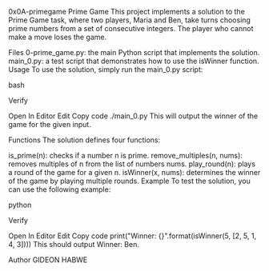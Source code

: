 0x0A-primegame
Prime Game
This project implements a solution to the Prime Game task, where two players, Maria and Ben, take turns choosing prime numbers from a set of consecutive integers. The player who cannot make a move loses the game.

Files
0-prime_game.py: the main Python script that implements the solution.
main_0.py: a test script that demonstrates how to use the isWinner function.
Usage
To use the solution, simply run the main_0.py script:

bash

Verify

Open In Editor
Edit
Copy code
./main_0.py
This will output the winner of the game for the given input.

Functions
The solution defines four functions:

is_prime(n): checks if a number n is prime.
remove_multiples(n, nums): removes multiples of n from the list of numbers nums.
play_round(n): plays a round of the game for a given n.
isWinner(x, nums): determines the winner of the game by playing multiple rounds.
Example
To test the solution, you can use the following example:

python

Verify

Open In Editor
Edit
Copy code
print("Winner: {}".format(isWinner(5, [2, 5, 1, 4, 3])))
This should output Winner: Ben.

Author
GIDEON HABWE
